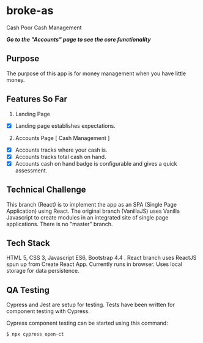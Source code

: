 # broke-as
Cash Poor Cash Management

**_Go to the "Accounts" page to see the core functionality_**

## Purpose
The purpose of this app is for money management when you have little money.

## Features So Far
1. Landing Page
- [x] Landing page establishes expectations.
2. Accounts Page [ Cash Management ]
- [x] Accounts tracks where your cash is.
- [x] Accounts tracks total cash on hand.
- [x] Accounts cash on hand badge is configurable and gives a quick assessment.

## Technical Challenge
This branch (React) is to implement the app as an SPA (Single Page Application) using React.
The original branch (VanillaJS) uses Vanilla Javascript to create modules in an integrated site of single page applications.
There is no "master" branch.

## Tech Stack
HTML 5, CSS 3, Javascript ES6, Bootstrap 4.4 .
React branch uses ReactJS spun up from Create React App.
Currently runs in browser. Uses local storage for data persistence.

## QA Testing
Cypress and Jest are setup for testing.
Tests have been written for component testing with Cypress.

Cypress component testing can be started using this command:
```bash
$ npx cypress open-ct
```
